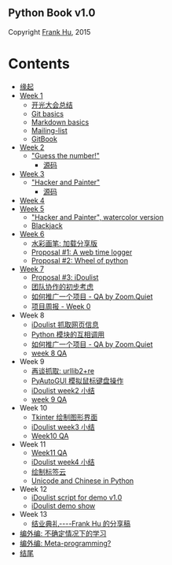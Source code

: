 
## Python Book v1.0

Copyright [Frank Hu](https://github.com/Frank-the-Obscure), 2015


# Contents

* [缘起](source/begin.md)
* [Week 1](source/week1/introduction.md)
  * [开光大会总结](source/week1/opening.md)
  * [Git basics](source/week1/git-basics.md)
  * [Markdown basics](source/week1/markdown-basics.md)
  * [Mailing-list](source/week1/mailing-list.md)
  * [GitBook](source/week1/gitbook.md)
* [Week 2](source/week2/introduction.md)
  * ["Guess the number!"](source/week2/guess-the-number.md)
    * [源码](src/iippy-1/guess-the-number.py)
* [Week 3](source/week3/introduction.md)
  * ["Hacker and Painter"](source/week3/hacker-and-painter.md)
    * [源码](src/iippy-1/hacker-and-painter.py)
* [Week 4](source/week4/introduction.md)
* [Week 5](source/week5/introduction-week5.md)
  * ["Hacker and Painter", watercolor version](source/week5/hacker-and-painter-watercolor.md)
  * [Blackjack](source/week5/blackjack.md)
* [Week 6](source/week6/introduction-week6.md)
  * [水彩画笔: 加载分享版](source/week6/watercolor-packet-loader.md)
  * [Proposal #1: A web time logger](source/week6/a-time-logger.md)
  * [Proposal #2: Wheel of python](source/week6/wheel-of-python.md)
* [Week 7](source/week7/introduction-week7.md)
  * [Proposal #3: iDoulist](source/week7/idoulist.md)
  * [团队协作的初步考虑](source/week7/team-work.md)
  * [如何推广一个项目 - QA by Zoom.Quiet](source/week7/how-to-anli-QA.md)
  * [项目周报 - Week 0](source/week7/idoulist-week0.md)
* Week 8
  * [iDoulist 抓取网页信息](source/week8/idoulist-function0-input.md)
  * [Python 模块的互相调用](source/week8/modules.md)
  * [如何推广一个项目 - QA by Zoom.Quiet](source/week7/how-to-anli-QA.md)
  * [week 8 QA](source/week8/week8-QA.md)
* Week 9
  * [再谈抓取: urllib2+re](source/week9/urllib-re.md)
  * [PyAutoGUI 模拟鼠标键盘操作](source/week9/pyautogui)
  * [iDoulist week2 小结](source/week9/idoulist-week2.md)
  * [week 9 QA](source/week9/week9-QA.md)
* Week 10
  * [Tkinter 绘制图形界面](source/week10/tkinter.md)
  * [iDoulist week3 小结](source/week10/idoulist-week3.md)
  * [Week10 QA](source/week10/week10-QA.md)
* Week 11
  * [Week11 QA](source/week11/week11-QA.md)
  * [iDoulist week4 小结](source/week11/idoulist-week4.md)
  * [绘制标签云](source/week11/tag-cloud.md)
  * [Unicode and Chinese in Python](source/week11/unicode-chinese.md)
* Week 12
  * [iDoulist script for demo v1.0](source/week12/idoulist-show.md)
  * [iDoulist demo show](source/week12/idoulist-show-final.md)
* Week 13
  * [结业典礼----Frank Hu 的分享稿](source/week13/ending-my-note.md)
* [编外编: 不确定情况下的学习](source/study-under-uncertainty.md)
* [编外编: Meta-programming?](source/meta-programming.md)
* [结尾](source/end.md)

